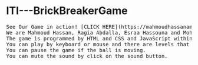 # ITI---BrickBreakerGame
<pre>See Our Game in action! [CLICK HERE](https://mahmoudhassanamin.github.io/ITI---BrickBreakerGame/) to Play!
We are Mahmoud Hassan, Ragia Abdalla, Esraa Hassouna and Mohamed Sorour
The game is programmed by HTML and CSS and JavaScript within two weeks.
You can play by keyboard or mouse and there are levels that increase ball's speed and you can collect lives tokens in each level.
You can pause the game if the ball is moving.
You can mute the sound by click on the sound button.</pre>
